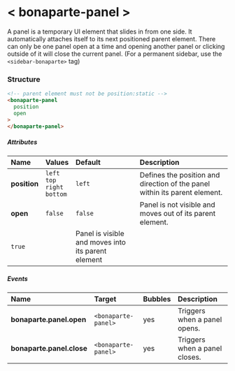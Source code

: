 # < bonaparte-panel >
A panel is a temporary UI element that slides in from one side. It automatically attaches itself to its next positioned parent element. There can only be one panel open at a time and opening another panel or clicking outside of it will close the current panel.
(For a permanent sidebar, use the `<sidebar-bonaparte>` tag)

### Structure
```html
<!-- parent element must not be position:static -->
<bonaparte-panel 
  position 
  open
>
</bonaparte-panel>
```

##### Attributes
Name | Values | Default | Description 
:--------- | :--- | :------ | :----------
__position__ | `left`<br>`top`<br>`right`<br>`bottom` | `left` | Defines the position and direction of the panel within its parent element.
__open__ | `false` | `false` | Panel is not visible and moves out of its parent element.
 | `true` | | Panel is visible and moves into its parent element

##### Events
Name | Target | Bubbles | Description 
:--------- | :--- | :------ | :------
__bonaparte.panel.open__ | `<bonaparte-panel>` | yes | Triggers when a panel opens.
__bonaparte.panel.close__ | `<bonaparte-panel>` | yes | Triggers when a panel closes.
